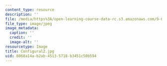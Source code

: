 ```yaml
---
content_type: resource
description: ''
file: /media/https%3A/open-learning-course-data-rc.s3.amazonaws.com/9-00sc-introduction-to-psychology-fall-2011/8068a14ab2ab45135718b3451c50b594_Configural2.jpg
file_type: image/jpeg
image_metadata:
  caption: ''
  credit: ''
  image-alt: ''
resourcetype: Image
title: Configural2.jpg
uid: 8068a14a-b2ab-4513-5718-b3451c50b594
---
```

